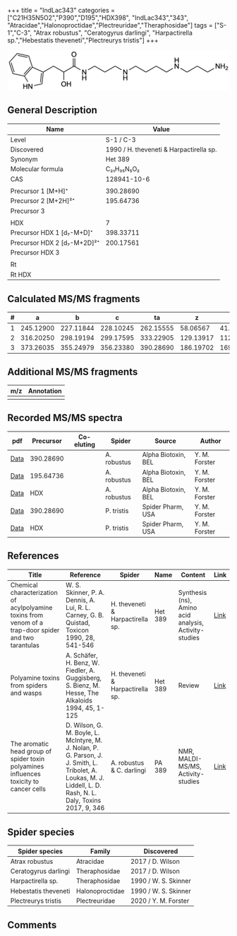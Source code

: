 +++
title = "IndLac343"
categories = ["C21H35N5O2","P390","D195","HDX398",
"IndLac343","343",
"Atracidae","Halonoproctidae","Plectreuridae","Theraphosidae"]
tags = ["S-1","C-3",
"Atrax robustus",
"Ceratogyrus darlingi",
"Harpactirella sp.","Hebestatis theveneti","Plectreurys tristis"]
+++

![](/img/IndLac343.png)

## General Description

| Name                        | Value                                   |
|-----------------------------|-----------------------------------------|
| Level                       | S-1 / C-3                                     |
| Discovered                  | 1990 / H. theveneti & Harpactirella sp. |
| Synonym                     | Het 389                                 |
| Molecular formula           | C₂₁H₃₅N₅O₂                              |
| CAS                         | 128941-10-6                             |
|                             |                                         |
| Precursor 1 [M+H]⁺          | 390.28690                               |
| Precursor 2 [M+2H]²⁺        | 195.64736                               |
| Precursor 3                 |                                         |
|                             |                                         |
| HDX                         | 7                                       |
| Precursor HDX 1 [d₇-M+D]⁺   | 398.33711                               |
| Precursor HDX 2 [d₇-M+2D]²⁺ | 200.17561                               |
| Precursor HDX 3             |                                         |
|                             |                                         |
| Rt                          |                                         |
| Rt HDX                      |                                         |

## Calculated MS/MS fragments

| # | a         | b         | c         | ta        | z         | y         | tz        |
|---|-----------|-----------|-----------|-----------|-----------|-----------|-----------|
| 1 | 245.12900 | 227.11844 | 228.10245 | 262.15555 | 58.06567  | 41.03912  | 75.09222  |
| 2 | 316.20250 | 298.19194 | 299.17595 | 333.22905 | 129.13917 | 112.11262 | 146.16572 |
| 3 | 373.26035 | 355.24979 | 356.23380 | 390.28690 | 186.19702 | 169.17047 | 203.22357 |

## Additional MS/MS fragments

| m/z       | Annotation |
|-----------|------------|
|           |            |

## Recorded MS/MS spectra

| pdf | Precursor | Co-eluting | Spider | Source | Author |
|-----|-----------|------------|--------|--------|--------|
| [Data](/pdf/A-robustus/390_IndLac343_Ar.pdf) | 390.28690  |            | A. robustus | Alpha Biotoxin, BEL | Y. M. Forster |
| [Data](/pdf/A-robustus/390_IndLac343_Ar_2.pdf) | 195.64736  |            | A. robustus | Alpha Biotoxin, BEL | Y. M. Forster |
| [Data](/pdf/A-robustus/390_IndLac343_Ar_HDX.pdf) | HDX  |            | A. robustus | Alpha Biotoxin, BEL | Y. M. Forster |
| [Data](/pdf/P-tristis/390_IndLac343_Pt.pdf) | 390.28690 |           | P. tristis | Spider Pharm, USA | Y. M. Forster |
| [Data](/pdf/P-tristis/390_IndLac343_Pt_HDX.pdf) | HDX |           | P. tristis | Spider Pharm, USA | Y. M. Forster |

## References

| Title                                                                                                 | Reference                                                                                                                                                       | Spider                           | Name    | Content                                               | Link                                                                       |
|-------------------------------------------------------------------------------------------------------|-----------------------------------------------------------------------------------------------------------------------------------------------------------------|----------------------------------|---------|-------------------------------------------------------|----------------------------------------------------------------------------|
| Chemical characterization of acylpolyamine toxins from venom of a trap-door spider and two tarantulas | W. S. Skinner, P. A. Dennis, A. Lui, R. L. Carney, G. B. Quistad, Toxicon 1990, 28, 541-546                                                                     | H. theveneti & Harpactirella sp. | Het 389 | Synthesis (ns), Amino acid analysis, Activity-studies | [Link](https://www.sciencedirect.com/science/article/pii/004101019090298L) |
| Polyamine toxins from spiders and wasps                                                               | A. Schäfer, H. Benz, W. Fiedler, A. Guggisberg, S. Bienz, M. Hesse, The Alkaloids 1994, 45, 1-125                                                               | H. theveneti & Harpactirella sp. | Het 389 | Review                                                | [Link](https://doi.org/10.1016/0041-0101(90)90298-L)                       |
| The aromatic head group of spider toxin polyamines influences toxicity to cancer cells                | D. Wilson, G. M. Boyle, L. McIntyre, M. J. Nolan, P. G. Parson, J. J. Smith, L. Tribolet, A. Loukas, M. J. Liddell, L. D. Rash, N. L. Daly, Toxins 2017, 9, 346 | A. robustus & C. darlingi        | PA 389  | NMR, MALDI-MS/MS, Activity-studies                    | [Link](https://www.mdpi.com/2072-6651/9/11/346)                            |

## Spider species

| Spider species       | Family          | Discovered           |
|----------------------|-----------------|----------------------|
| Atrax robustus       | Atracidae       | 2017 / D. Wilson     |
| Ceratogyrus darlingi | Theraphosidae   | 2017 / D. Wilson     |
| Harpactirella sp.    | Theraphosidae   | 1990 / W. S. Skinner |
| Hebestatis theveneti | Halonoproctidae | 1990 / W. S. Skinner |
| Plectreurys tristis | Plectreuridae | 2020 / Y. M. Forster |

## Comments
